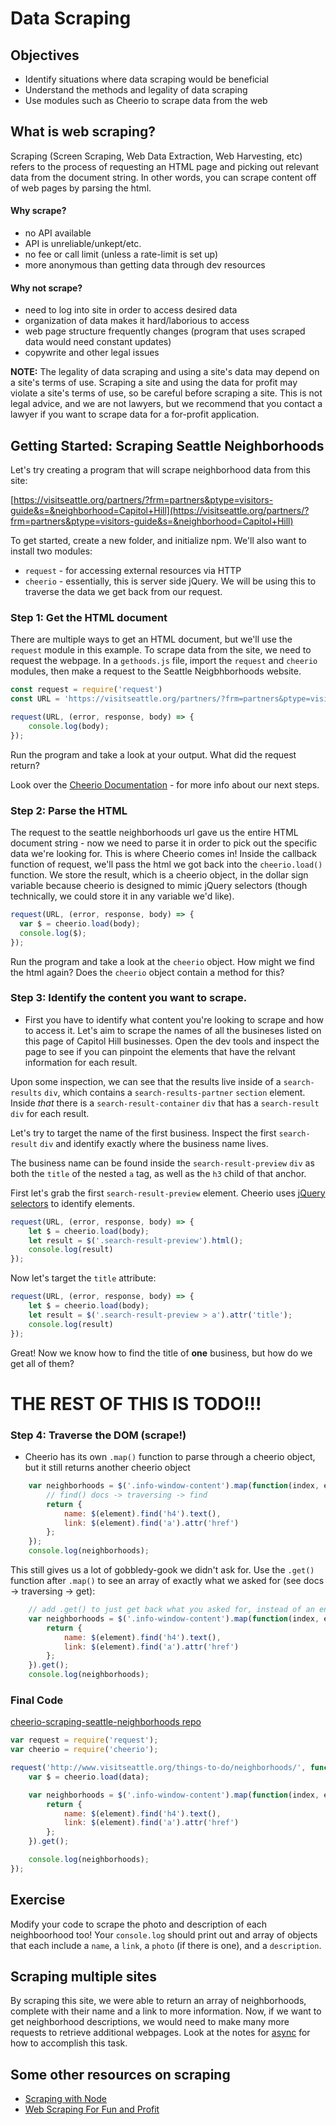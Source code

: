 # Data Scraping

## Objectives

* Identify situations where data scraping would be beneficial
* Understand the methods and legality of data scraping
* Use modules such as Cheerio to scrape data from the web

## What is web scraping?

Scraping \(Screen Scraping, Web Data Extraction, Web Harvesting, etc\) refers to the process of requesting an HTML page and picking out relevant data from the document string. In other words, you can scrape content off of web pages by parsing the html.

#### Why scrape?

* no API available
* API is unreliable/unkept/etc.
* no fee or call limit \(unless a rate-limit is set up\)
* more anonymous than getting data through dev resources

#### Why not scrape?

* need to log into site in order to access desired data
* organization of data makes it hard/laborious to access
* web page structure frequently changes \(program that uses scraped data would need constant updates\)
* copywrite and other legal issues

**NOTE:** The legality of data scraping and using a site's data may depend on a site's terms of use. Scraping a site and using the data for profit may violate a site's terms of use, so be careful before scraping a site. This is not legal advice, and we are not lawyers, but we recommend that you contact a lawyer if you want to scrape data for a for-profit application.

## Getting Started: Scraping Seattle Neighborhoods

Let's try creating a program that will scrape neighborhood data from this site:

[https://visitseattle.org/partners/?frm=partners&ptype=visitors-guide&s=&neighborhood=Capitol+Hill](https://visitseattle.org/partners/?frm=partners&ptype=visitors-guide&s=&neighborhood=Capitol+Hill)

To get started, create a new folder, and initialize npm. We'll also want to install two modules:

* `request` - for accessing external resources via HTTP
* `cheerio` - essentially, this is server side jQuery. We will be using this to traverse the data we get back from our request.

### Step 1: Get the HTML document

There are multiple ways to get an HTML document, but we'll use the `request` module in this example. To scrape data from the site, we need to request the webpage. In a `gethoods.js` file, import the `request` and `cheerio` modules, then make a request to the Seattle Neigbhborhoods website.

```javascript
const request = require('request')
const URL = 'https://visitseattle.org/partners/?frm=partners&ptype=visitors-guide&s=&neighborhood=Capitol+Hill'

request(URL, (error, response, body) => {
    console.log(body);
});
```

Run the program and take a look at your output. What did the request return?

Look over the [Cheerio Documentation](https://cheerio.js.org/) - for more info about our next steps.

### Step 2: Parse the HTML

The request to the seattle neighborhoods url gave us the entire HTML document string - now we need to parse it in order to pick out the specific data we're looking for. This is where Cheerio comes in! Inside the callback function of request, we'll pass the html we got back into the `cheerio.load()` function. We store the result, which is a cheerio object, in the dollar sign variable because cheerio is designed to mimic jQuery selectors \(though technically, we could store it in any variable we'd like\).

```javascript
request(URL, (error, response, body) => {
  var $ = cheerio.load(body);
  console.log($);
});
```

Run the program and take a look at the `cheerio` object. How might we find the html again? Does the `cheerio` object contain a method for this?

### Step 3: Identify the content you want to scrape.

* First you have to identify what content you're looking to scrape and how to access it. Let's aim to scrape the names of all the busineses listed on this page of Capitol Hill businesses. Open the dev tools and inspect the page to see if you can pinpoint the elements that have the relvant information for each result.

Upon some inspection, we can see that the results live inside of a `search-results` `div`, which contains a `search-results-partner` `section` element. Inside *that* there is a `search-result-container` `div` that has a `search-result` `div` for each result.

Let's try to target the name of the first business. Inspect the first `search-result` `div` and identify exactly where the business name lives.

The business name can be found inside the `search-result-preview` `div` as both the `title` of the nested `a` tag, as well as the `h3` child of that anchor. 

First let's grab the first `search-result-preview` element. Cheerio uses [jQuery selectors](https://www.w3schools.com/jquery/jquery_ref_selectors.asp) to identify elements.

```javascript
request(URL, (error, response, body) => {
    let $ = cheerio.load(body);
    let result = $('.search-result-preview').html();
    console.log(result)
});
```

Now let's target the `title` attribute:

```javascript
request(URL, (error, response, body) => {
    let $ = cheerio.load(body);
    let result = $('.search-result-preview > a').attr('title');
    console.log(result)
});
```
Great! Now we know how to find the title of **one** business, but how do we get all of them?

# THE REST OF THIS IS TODO!!!

### Step 4: Traverse the DOM \(scrape!\)

* Cheerio has its own `.map()` function to parse through a cheerio object, but it still returns another cheerio object

```javascript
    var neighborhoods = $('.info-window-content').map(function(index, element) {
        // find() docs -> traversing -> find
        return {
            name: $(element).find('h4').text(),
            link: $(element).find('a').attr('href')
        };
    });
    console.log(neighborhoods);
```

This still gives us a lot of gobbledy-gook we didn't ask for. Use the `.get()` function after `.map()` to see an array of exactly what we asked for \(see docs -&gt; traversing -&gt; get\):

```javascript
    // add .get() to just get back what you asked for, instead of an entire cheerio object
    var neighborhoods = $('.info-window-content').map(function(index, element) {
        return {
            name: $(element).find('h4').text(),
            link: $(element).find('a').attr('href')
        };
    }).get();
    console.log(neighborhoods);
```

### Final Code

[cheerio-scraping-seattle-neighborhoods repo](https://github.com/WDI-SEA/cheerio-scraping-seattle-neighborhoods)

```javascript
var request = require('request');
var cheerio = require('cheerio');

request('http://www.visitseattle.org/things-to-do/neighborhoods/', function(error, response, data) {
    var $ = cheerio.load(data);

    var neighborhoods = $('.info-window-content').map(function(index, element) {
        return {
            name: $(element).find('h4').text(),
            link: $(element).find('a').attr('href')
        };
    }).get();

    console.log(neighborhoods);
});
```

## Exercise

Modify your code to scrape the photo and description of each neighboorhood too! Your `console.log` should print out and array of objects that each include a `name`, a `link`, a `photo` \(if there is one\), and a `description`.

## Scraping multiple sites

By scraping this site, we were able to return an array of neighborhoods, complete with their name and a link to more information. Now, if we want to get neighborhood descriptions, we would need to make many more requests to retrieve additional webpages. Look at the notes for [async](js-async.md) for how to accomplish this task.

## Some other resources on scraping

* [Scraping with Node](http://maxogden.com/scraping-with-node.html)
* [Web Scraping For Fun and Profit](https://blog.hartleybrody.com/web-scraping/)

